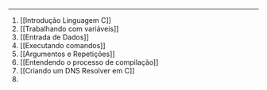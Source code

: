 
---

1. [[Introdução Linguagem C]]
2. [[Trabalhando com variáveis]]
3. [[Entrada de Dados]]
4. [[Executando comandos]]
5. [[Argumentos e Repetições]]
6. [[Entendendo o processo de compilação]]
7. [[Criando um DNS Resolver em C]]
8. 